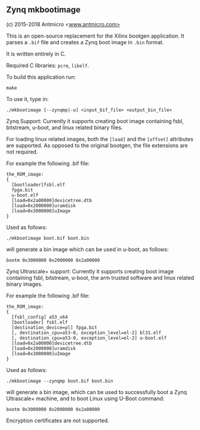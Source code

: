 Zynq mkbootimage
----------------

(c) 2015-2018 Antmicro <www.antmicro.com>

This is an open-source replacement for the Xilinx bootgen application.
It parses a `.bif` file and creates a Zynq boot image in `.bin` format.

It is written entirely in C.

Required C libraries: `pcre`, `libelf`.

To build this application run:
```
make
```

To use it, type in:
```
./mkbootimage [--zynqmp|-u] <input_bif_file> <output_bin_file>
```

Zynq Support:
Currently it supports creating boot image containing fsbl, bitstream,
u-boot, and linux related binary files.

For loading linux related images, both the `[load]` and the `[offset]` attributes
are supported.
As opposed to the original bootgen, the file extensions are not required.

For example the following .bif file:
```
the_ROM_image:
{
  [bootloader]fsbl.elf
  fpga.bit
  u-boot.elf
  [load=0x2a00000]devicetree.dtb
  [load=0x2000000]uramdisk
  [load=0x3000000]uImage
}
```

Used as follows:
```
./mkbootimage boot.bif boot.bin
```

will generate a bin image which can be used in u-boot, as follows:
```
bootm 0x3000000 0x2000000 0x2a00000
```

Zynq Ultrascale+ support:
Currently it supports creating boot image containing fsbl, bitstream,
u-boot, the arm trusted software and linux related binary images.

For example the following .bif file:
```
the_ROM_image:
{
  [fsbl_config] a53_x64
  [bootloader] fsbl.elf
  [destination_device=pl] fpga.bit
  [, destination_cpu=a53-0, exception_level=el-2] bl31.elf
  [, destination_cpu=a53-0, exception_level=el-2] u-boot.elf
  [load=0x2a00000]devicetree.dtb
  [load=0x2000000]uramdisk
  [load=0x3000000]uImage
}
```

Used as follows:
```
./mkbootimage --zynqmp boot.bif boot.bin
```

will generate a bin image, which can be used to successfully boot a Zynq
Ultrascale+ machine, and to boot Linux using U-Boot command:
```
bootm 0x3000000 0x2000000 0x2a00000
```

Encryption certificates are not supported.
